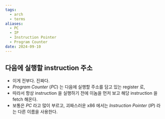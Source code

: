 ```yaml
---
tags:
  - arch
  - terms
aliases:
  - PC
  - IP
  - Instruction Pointer
  - Program Counter
date: 2024-09-10
---
```

## 다음에 실행할 instruction 주소

- 이게 전부다. 진짜다.
- *Program Counter* (*PC*) 는 다음에 실행할 주소를 담고 있는 register 로,
- 따라서 항상 instruction 을 실행하기 전에 이놈을 먼저 보고 해당 instruction 을 fetch 해온다.
- 보통은 *PC* 라고 많이 부르고, 괴짜스러운 x86 에서는 *Instruction Pointer* (*IP*) 라는 다른 이름을 사용한다.